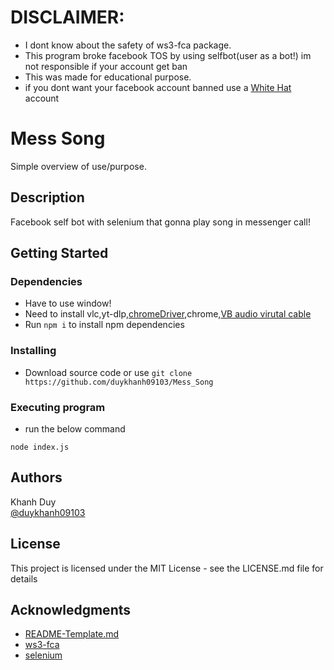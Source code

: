 # DISCLAIMER: 
- I dont know about the safety of ws3-fca package.
- This program broke facebook TOS by using selfbot(user as a bot!) im not responsible if your account get ban 
- This was made for educational purpose. 
- if you dont want your facebook account banned use a [White Hat](https://facebook.com/whitehat) account
# Mess Song

Simple overview of use/purpose.

## Description

Facebook self bot with selenium that gonna play song in messenger call!

## Getting Started

### Dependencies

* Have to use window!
* Need to install vlc,yt-dlp,[chromeDriver](https://developer.chrome.com/docs/chromedriver/downloads),chrome,[VB audio virutal cable](https://vb-audio.com/Cable/)
* Run ``` npm i ``` to install npm dependencies

### Installing

* Download source code or use ```git clone https://github.com/duykhanh09103/Mess_Song```

### Executing program

* run the below command
```
node index.js
```

## Authors

Khanh Duy  
[@duykhanh09103](https://twitter.com/duykhanh09103)

## License

This project is licensed under the MIT License - see the LICENSE.md file for details

## Acknowledgments

 
* [README-Template.md](https://gist.github.com/DomPizzie/7a5ff55ffa9081f2de27c315f5018afc)
* [ws3-fca](https://www.npmjs.com/package/ws3-fca)
* [selenium](https://www.npmjs.com/package/selenium-webdriver)